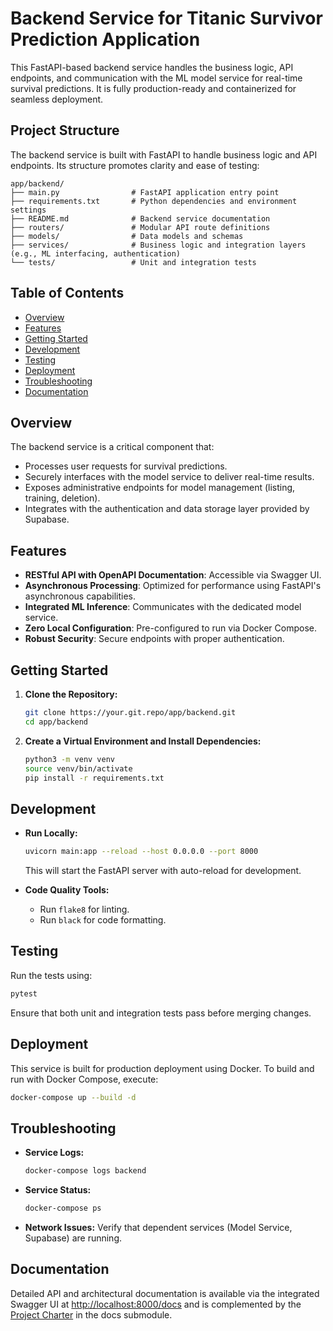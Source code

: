 # Backend Service for Titanic Survivor Prediction Application

This FastAPI-based backend service handles the business logic, API endpoints, and communication with the ML model service for real-time survival predictions. It is fully production-ready and containerized for seamless deployment.

## Project Structure

The backend service is built with FastAPI to handle business logic and API endpoints. Its structure promotes clarity and ease of testing:

```
app/backend/
├── main.py                # FastAPI application entry point
├── requirements.txt       # Python dependencies and environment settings
├── README.md              # Backend service documentation
├── routers/               # Modular API route definitions
├── models/                # Data models and schemas
├── services/              # Business logic and integration layers (e.g., ML interfacing, authentication)
└── tests/                 # Unit and integration tests
```

## Table of Contents

- [Overview](#overview)
- [Features](#features)
- [Getting Started](#getting-started)
- [Development](#development)
- [Testing](#testing)
- [Deployment](#deployment)
- [Troubleshooting](#troubleshooting)
- [Documentation](#documentation)

## Overview

The backend service is a critical component that:
- Processes user requests for survival predictions.
- Securely interfaces with the model service to deliver real-time results.
- Exposes administrative endpoints for model management (listing, training, deletion).
- Integrates with the authentication and data storage layer provided by Supabase.

## Features

- **RESTful API with OpenAPI Documentation**: Accessible via Swagger UI.
- **Asynchronous Processing**: Optimized for performance using FastAPI's asynchronous capabilities.
- **Integrated ML Inference**: Communicates with the dedicated model service.
- **Zero Local Configuration**: Pre-configured to run via Docker Compose.
- **Robust Security**: Secure endpoints with proper authentication.

## Getting Started

1. **Clone the Repository:**
   ```bash
   git clone https://your.git.repo/app/backend.git
   cd app/backend
   ```

2. **Create a Virtual Environment and Install Dependencies:**
   ```bash
   python3 -m venv venv
   source venv/bin/activate
   pip install -r requirements.txt
   ```

## Development

- **Run Locally:**
  ```bash
  uvicorn main:app --reload --host 0.0.0.0 --port 8000
  ```
  This will start the FastAPI server with auto-reload for development.

- **Code Quality Tools:**
  - Run `flake8` for linting.
  - Run `black` for code formatting.

## Testing

Run the tests using:
```bash
pytest
```
Ensure that both unit and integration tests pass before merging changes.

## Deployment

This service is built for production deployment using Docker. To build and run with Docker Compose, execute:
```bash
docker-compose up --build -d
```

## Troubleshooting

- **Service Logs:**
  ```bash
  docker-compose logs backend
  ```
- **Service Status:**
  ```bash
  docker-compose ps
  ```
- **Network Issues:**
  Verify that dependent services (Model Service, Supabase) are running.

## Documentation

Detailed API and architectural documentation is available via the integrated Swagger UI at [http://localhost:8000/docs](http://localhost:8000/docs) and is complemented by the [Project Charter](https://mygit.th-deg.de/schober-teaching/student-projects/ain-23-software-engineering/ss-25/Random_Iceberg/docker-compose/-/wikis/home) in the docs submodule.
